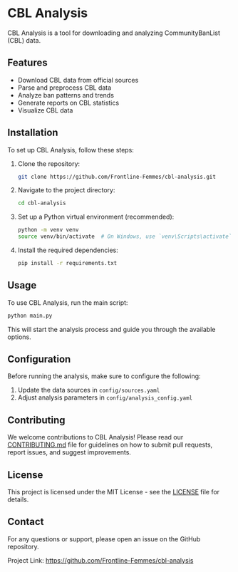 # CBL Analysis

CBL Analysis is a tool for downloading and analyzing CommunityBanList (CBL) data.

## Features

- Download CBL data from official sources
- Parse and preprocess CBL data
- Analyze ban patterns and trends
- Generate reports on CBL statistics
- Visualize CBL data

## Installation

To set up CBL Analysis, follow these steps:

1. Clone the repository:
   ```bash
   git clone https://github.com/Frontline-Femmes/cbl-analysis.git
   ```

2. Navigate to the project directory:
   ```bash
   cd cbl-analysis
   ```

3. Set up a Python virtual environment (recommended):
   ```bash
   python -m venv venv
   source venv/bin/activate  # On Windows, use `venv\Scripts\activate`
   ```

4. Install the required dependencies:
   ```bash
   pip install -r requirements.txt
   ```

## Usage

To use CBL Analysis, run the main script:

```bash
python main.py
```

This will start the analysis process and guide you through the available options.

## Configuration

Before running the analysis, make sure to configure the following:

1. Update the data sources in `config/sources.yaml`
2. Adjust analysis parameters in `config/analysis_config.yaml`

## Contributing

We welcome contributions to CBL Analysis! Please read our [CONTRIBUTING.md](CONTRIBUTING.md) file for guidelines on how to submit pull requests, report issues, and suggest improvements.

## License

This project is licensed under the MIT License - see the [LICENSE](LICENSE) file for details.

## Contact

For any questions or support, please open an issue on the GitHub repository.

Project Link: https://github.com/Frontline-Femmes/cbl-analysis